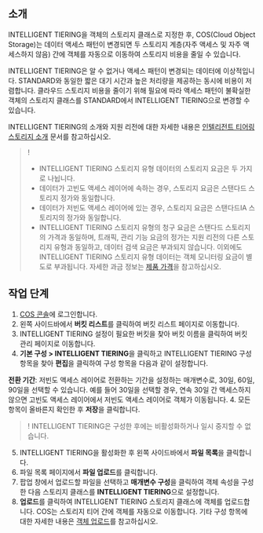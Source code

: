 ## 소개

INTELLIGENT TIERING을 객체의 스토리지 클래스로 지정한 후, COS(Cloud Object Storage)는 데이터 액세스 패턴이 변경되면 두 스토리지 계층(자주 액세스 및 자주 액세스하지 않음) 간에 객체를 자동으로 이동하여 스토리지 비용을 줄일 수 있습니다.

INTELLIGENT TIERING은 알 수 없거나 액세스 패턴이 변경되는 데이터에 이상적입니다. STANDARD와 동일한 짧은 대기 시간과 높은 처리량을 제공하는 동시에 비용이 저렴합니다. 클라우드 스토리지 비용을 줄이기 위해 필요에 따라 액세스 패턴이 불확실한 객체의 스토리지 클래스를 STANDARD에서 INTELLIGENT TIERING으로 변경할 수 있습니다.

INTELLIGENT TIERING의 소개와 지원 리전에 대한 자세한 내용은 [인텔리전트 티어링 스토리지 소개](https://intl.cloud.tencent.com/document/product/436/38305) 문서를 참고하십시오.

>!
> - INTELLIGENT TIERING 스토리지 유형 데이터의 스토리지 요금은 두 가지로 나뉩니다.
>  - 데이터가 고빈도 액세스 레이어에 속하는 경우, 스토리지 요금은 스탠다드 스토리지 정가와 동일합니다.
>  - 데이터가 저빈도 액세스 레이어에 있는 경우, 스토리지 요금은 스탠다드IA 스토리지의 정가와 동일합니다.
> - INTELLIGENT TIERING 스토리지 유형의 청구 요금은 스탠다드 스토리지의 가격과 동일하며, 트래픽, 관리 기능 요금의 정가는 지원 리전의 다른 스토리지 유형과 동일하고, 데이터 검색 요금은 부과되지 않습니다. 이외에도 INTELLIGENT TIERING 스토리지 유형 데이터는 객체 모니터링 요금이 별도로 부과됩니다. 자세한 과금 정보는 [제품 가격](https://buy.intl.cloud.tencent.com/price/cos?lang=en&pg=)을 참고하십시오.
> 

## 작업 단계

1. [COS 콘솔](https://console.cloud.tencent.com/cos5)에 로그인합니다.
2. 왼쪽 사이드바에서 **버킷 리스트**를 클릭하여 버킷 리스트 페이지로 이동합니다.
2. INTELLIGENT TIERING 설정이 필요한 버킷을 찾아 버킷 이름을 클릭하여 버킷 관리 페이지로 이동합니다.
3. **기본 구성 > INTELLIGENT TIERING**을 클릭하고 INTELLIGENT TIERING 구성 항목을 찾아 **편집**을 클릭하여 구성 항목을 다음과 같이 설정합니다.

**전환 기간**: 저빈도 액세스 레이어로 전환하는 기간을 설정하는 매개변수로, 30일, 60일, 90일을 선택할 수 있습니다. 예를 들어 30일을 선택할 경우, 연속 30일 간 액세스하지 않으면 고빈도 액세스 레이어에서 저빈도 액세스 레이어로 객체가 이동됩니다.
4. 모든 항목이 올바른지 확인한 후 **저장**을 클릭합니다.
>! INTELLIGENT TIERING은 구성한 후에는 비활성화하거나 일시 중지할 수 없습니다.
>

5. INTELLIGENT TIERING을 활성화한 후 왼쪽 사이드바에서 **파일 목록**을 클릭합니다.
6. 파일 목록 페이지에서 **파일 업로드**를 클릭합니다.
7. 팝업 창에서 업로드할 파일을 선택하고 **매개변수 구성**을 클릭하여 객체 속성을 구성한 다음 스토리지 클래스를 **INTELLIGENT TIERING**으로 설정합니다.
8. **업로드**를 클릭하여 INTELLIGENT TIERING 스토리지 클래스에 객체를 업로드합니다. COS는 스토리지 티어 간에 객체를 자동으로 이동합니다. 기타 구성 항목에 대한 자세한 내용은 [객체 업로드](https://intl.cloud.tencent.com/document/product/436/13321)를 참고하십시오.



